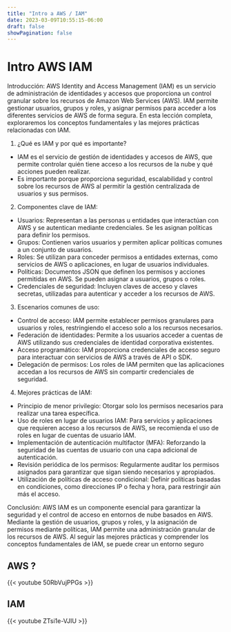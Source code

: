 ```yaml
---
title: "Intro a AWS / IAM"
date: 2023-03-09T10:55:15-06:00
draft: false
showPagination: false
---
```

# Intro  AWS IAM

Introducción:
AWS Identity and Access Management (IAM) es un servicio de administración de identidades y accesos que proporciona un control granular sobre los recursos de Amazon Web Services (AWS). IAM permite gestionar usuarios, grupos y roles, y asignar permisos para acceder a los diferentes servicios de AWS de forma segura. En esta lección completa, exploraremos los conceptos fundamentales y las mejores prácticas relacionadas con IAM.

1. ¿Qué es IAM y por qué es importante?
- IAM es el servicio de gestión de identidades y accesos de AWS, que permite controlar quién tiene acceso a los recursos de la nube y qué acciones pueden realizar.
- Es importante porque proporciona seguridad, escalabilidad y control sobre los recursos de AWS al permitir la gestión centralizada de usuarios y sus permisos.

2. Componentes clave de IAM:
- Usuarios: Representan a las personas u entidades que interactúan con AWS y se autentican mediante credenciales. Se les asignan políticas para definir los permisos.
- Grupos: Contienen varios usuarios y permiten aplicar políticas comunes a un conjunto de usuarios.
- Roles: Se utilizan para conceder permisos a entidades externas, como servicios de AWS o aplicaciones, en lugar de usuarios individuales.
- Políticas: Documentos JSON que definen los permisos y acciones permitidas en AWS. Se pueden asignar a usuarios, grupos o roles.
- Credenciales de seguridad: Incluyen claves de acceso y claves secretas, utilizadas para autenticar y acceder a los recursos de AWS.

3. Escenarios comunes de uso:
- Control de acceso: IAM permite establecer permisos granulares para usuarios y roles, restringiendo el acceso solo a los recursos necesarios.
- Federación de identidades: Permite a los usuarios acceder a cuentas de AWS utilizando sus credenciales de identidad corporativa existentes.
- Acceso programático: IAM proporciona credenciales de acceso seguro para interactuar con servicios de AWS a través de API o SDK.
- Delegación de permisos: Los roles de IAM permiten que las aplicaciones accedan a los recursos de AWS sin compartir credenciales de seguridad.

4. Mejores prácticas de IAM:
- Principio de menor privilegio: Otorgar solo los permisos necesarios para realizar una tarea específica.
- Uso de roles en lugar de usuarios IAM: Para servicios y aplicaciones que requieren acceso a los recursos de AWS, se recomienda el uso de roles en lugar de cuentas de usuario IAM.
- Implementación de autenticación multifactor (MFA): Reforzando la seguridad de las cuentas de usuario con una capa adicional de autenticación.
- Revisión periódica de los permisos: Regularmente auditar los permisos asignados para garantizar que sigan siendo necesarios y apropiados.
- Utilización de políticas de acceso condicional: Definir políticas basadas en condiciones, como direcciones IP o fecha y hora, para restringir aún más el acceso.

Conclusión:
AWS IAM es un componente esencial para garantizar la seguridad y el control de acceso en entornos de nube basados en AWS. Mediante la gestión de usuarios, grupos y roles, y la asignación de permisos mediante políticas, IAM permite una administración granular de los recursos de AWS. Al seguir las mejores prácticas y comprender los conceptos fundamentales de IAM, se puede crear un entorno seguro

## AWS ?
{{< youtube 50RbVujPPGs >}}
## IAM
{{< youtube ZTsi1e-VJIU >}}
